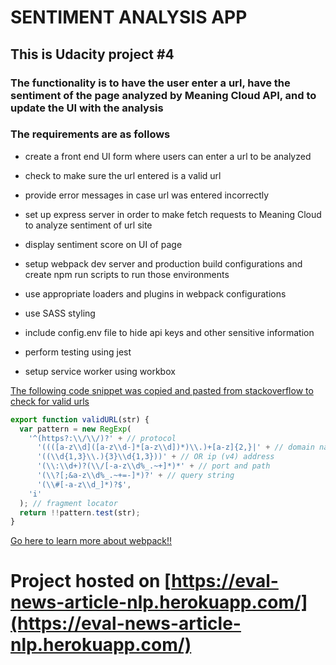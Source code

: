 # SENTIMENT ANALYSIS APP

## This is Udacity project #4

### The functionality is to have the user enter a url, have the sentiment of the page analyzed by Meaning Cloud API, and to update the UI with the analysis

### The requirements are as follows

- create a front end UI form where users can enter a url to be analyzed

- check to make sure the url entered is a valid url

- provide error messages in case url was entered incorrectly

- set up express server in order to make fetch requests to Meaning Cloud to analyze sentiment of url site

- display sentiment score on UI of page

- setup webpack dev server and production build configurations and create npm run scripts to run those environments

- use appropriate loaders and plugins in webpack configurations

- use SASS styling

- include config.env file to hide api keys and other sensitive information

- perform testing using jest

- setup service worker using workbox

[The following code snippet was copied and pasted from stackoverflow to check for valid urls](https://stackoverflow.com/questions/5717093/check-if-a-javascript-string-is-a-url)

```javascript
export function validURL(str) {
  var pattern = new RegExp(
    '^(https?:\\/\\/)?' + // protocol
      '((([a-z\\d]([a-z\\d-]*[a-z\\d])*)\\.)+[a-z]{2,}|' + // domain name
      '((\\d{1,3}\\.){3}\\d{1,3}))' + // OR ip (v4) address
      '(\\:\\d+)?(\\/[-a-z\\d%_.~+]*)*' + // port and path
      '(\\?[;&a-z\\d%_.~+=-]*)?' + // query string
      '(\\#[-a-z\\d_]*)?$',
    'i'
  ); // fragment locator
  return !!pattern.test(str);
}
```

[Go here to learn more about webpack!!](https://webpack.js.org/)

# Project hosted on [https://eval-news-article-nlp.herokuapp.com/](https://eval-news-article-nlp.herokuapp.com/)
